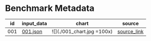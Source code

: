 # Benchmark Metadata

| id  | input_data | chart | source |
|-----|------------|-------|--------|
| 001 | [001.json](001.json) | ![](./001_chart.jpg =100x)| [source_link](https://www.tutorialspoint.com/excel_data_analysis/excel_data_analysis_visualization.htm) |
